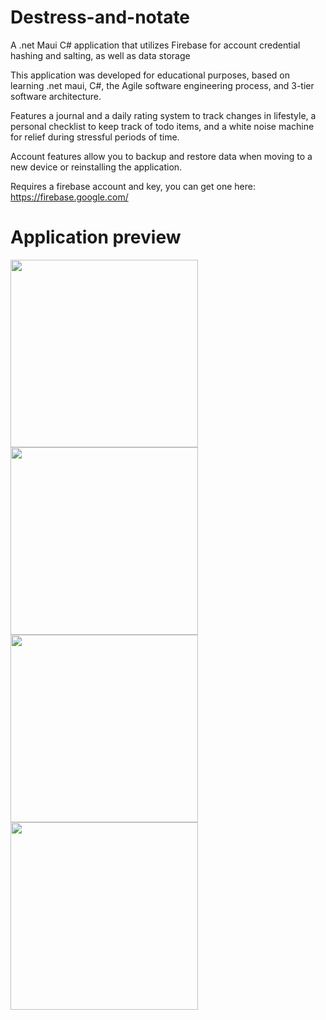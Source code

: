 # Destress-and-notate

A .net Maui C# application that utilizes Firebase for account credential hashing and salting, as well as data storage

This application was developed for educational purposes, based on learning .net maui, C#, the Agile software engineering process, and 3-tier software architecture.

Features a journal and a daily rating system to track changes in lifestyle, a personal checklist to keep track of todo items, and a white noise machine for relief during stressful periods of time.

Account features allow you to backup and restore data when moving to a new device or reinstalling the application.

Requires a firebase account and key, you can get one here: https://firebase.google.com/



# Application preview

<img src="https://github.com/SebastianAmyotte/Destress-and-notate/assets/71189225/3a003e9c-3ff9-4a0f-8642-302f2083ad3f" width="300">

<img src="https://github.com/SebastianAmyotte/Destress-and-notate/assets/71189225/4ffed5d6-381e-45c7-9853-c0eaec2c7fe3" width="300">

<img src="https://github.com/SebastianAmyotte/Destress-and-notate/assets/71189225/92e3a96f-0c93-4818-ba2b-73a151f9be2b" width="300">

<img src="https://github.com/SebastianAmyotte/Destress-and-notate/assets/71189225/f3640808-774a-4fee-830e-bb0260074127" width="300">
